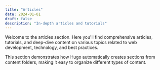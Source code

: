 ```yaml
---
title: "Articles"
date: 2024-01-01
draft: false
description: "In-depth articles and tutorials"
---
```


Welcome to the articles section. Here you'll find comprehensive articles, tutorials, and deep-dive content on various topics related to web development, technology, and best practices.

This section demonstrates how Hugo automatically creates sections from content folders, making it easy to organize different types of content.
